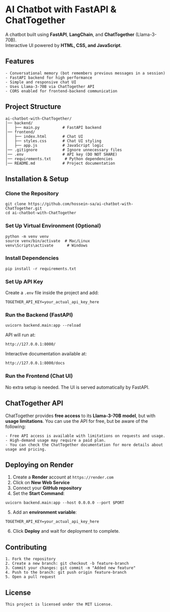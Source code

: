 # AI Chatbot with FastAPI & ChatTogether

A chatbot built using **FastAPI**, **LangChain**, and **ChatTogether** (Llama-3-70B).  
Interactive UI powered by **HTML, CSS, and JavaScript**.

## Features
```
- Conversational memory (bot remembers previous messages in a session)
- FastAPI backend for high performance
- Simple and responsive chat UI
- Uses Llama-3-70B via ChatTogether API
- CORS enabled for frontend-backend communication
```

## Project Structure
```
ai-chatbot-with-ChatTogether/
│── backend/   
│   ├── main.py          # FastAPI backend
│── frontend/   
│   ├── index.html       # Chat UI
│   ├── styles.css       # Chat UI styling
│   ├── app.js           # JavaScript logic
│── .gitignore           # Ignore unnecessary files
│── .env                 # API key (DO NOT SHARE)
│── requirements.txt      # Python dependencies
│── README.md            # Project documentation
```

## Installation & Setup

### Clone the Repository
```
git clone https://github.com/hossein-sa/ai-chatbot-with-ChatTogether.git
cd ai-chatbot-with-ChatTogether
```

### Set Up Virtual Environment (Optional)
```
python -m venv venv
source venv/bin/activate  # Mac/Linux
venv\Scripts\activate      # Windows
```

### Install Dependencies
```
pip install -r requirements.txt
```

### Set Up API Key
Create a `.env` file inside the project and add:
```
TOGETHER_API_KEY=your_actual_api_key_here
```

### Run the Backend (FastAPI)
```
uvicorn backend.main:app --reload
```
API will run at:
```
http://127.0.0.1:8000/
```
Interactive documentation available at:
```
http://127.0.0.1:8000/docs
```

### Run the Frontend (Chat UI)
No extra setup is needed. The UI is served automatically by FastAPI.

## ChatTogether API

ChatTogether provides **free access** to its **Llama-3-70B model**, but with **usage limitations**. You can use the API for free, but be aware of the following:

```
- Free API access is available with limitations on requests and usage.
- High-demand usage may require a paid plan.
- You can check the ChatTogether documentation for more details about usage and pricing.
```

## Deploying on Render
1. Create a **Render** account at `https://render.com`
2. Click on **New Web Service**
3. Connect your **GitHub repository**
4. Set the **Start Command**:
```
uvicorn backend.main:app --host 0.0.0.0 --port $PORT
```
5. Add an **environment variable**:
```
TOGETHER_API_KEY=your_actual_api_key_here
```
6. Click **Deploy** and wait for deployment to complete.

## Contributing
```
1. Fork the repository
2. Create a new branch: git checkout -b feature-branch
3. Commit your changes: git commit -m "Added new feature"
4. Push to the branch: git push origin feature-branch
5. Open a pull request
```

## License
```
This project is licensed under the MIT License.
```